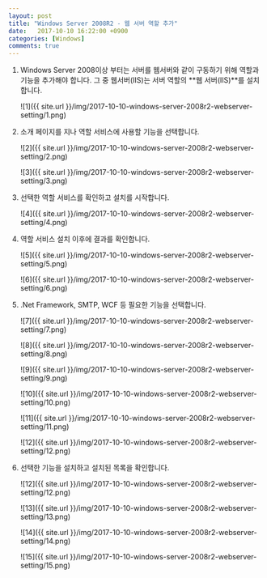 ```yaml
---
layout: post
title: "Windows Server 2008R2 - 웹 서버 역할 추가"
date:	2017-10-10 16:22:00 +0900
categories: [Windows]
comments: true
---
```


1. Windows Server  2008이상 부터는 서버를 웹서버와 같이 구동하기 위해 역할과 기능을 추가해야 합니다. 그 중 웹서버(IIS)는 서버 역할의 **웹 서버(IIS)**를 설치합니다.

   ![1]({{ site.url }}/img/2017-10-10-windows-server-2008r2-webserver-setting/1.png)

2. 소개 페이지를 지나 역할 서비스에 사용할 기능을 선택합니다.

   ![2]({{ site.url }}/img/2017-10-10-windows-server-2008r2-webserver-setting/2.png)

   ![3]({{ site.url }}/img/2017-10-10-windows-server-2008r2-webserver-setting/3.png)

3. 선택한 역할 서비스를 확인하고 설치를 시작합니다.

   ![4]({{ site.url }}/img/2017-10-10-windows-server-2008r2-webserver-setting/4.png)

4. 역할 서비스 설치 이후에 결과를 확인합니다.

   ![5]({{ site.url }}/img/2017-10-10-windows-server-2008r2-webserver-setting/5.png)

   ![6]({{ site.url }}/img/2017-10-10-windows-server-2008r2-webserver-setting/6.png)

5. .Net Framework, SMTP, WCF 등 필요한 기능을 선택합니다.

   ![7]({{ site.url }}/img/2017-10-10-windows-server-2008r2-webserver-setting/7.png)

   ![8]({{ site.url }}/img/2017-10-10-windows-server-2008r2-webserver-setting/8.png)

   ![9]({{ site.url }}/img/2017-10-10-windows-server-2008r2-webserver-setting/9.png)

   ![10]({{ site.url }}/img/2017-10-10-windows-server-2008r2-webserver-setting/10.png)

   ![11]({{ site.url }}/img/2017-10-10-windows-server-2008r2-webserver-setting/11.png)

   ![12]({{ site.url }}/img/2017-10-10-windows-server-2008r2-webserver-setting/12.png)

6. 선택한 기능을 설치하고 설치된 목록을 확인합니다.

   ![12]({{ site.url }}/img/2017-10-10-windows-server-2008r2-webserver-setting/12.png)

   ![13]({{ site.url }}/img/2017-10-10-windows-server-2008r2-webserver-setting/13.png)

   ![14]({{ site.url }}/img/2017-10-10-windows-server-2008r2-webserver-setting/14.png)

   ![15]({{ site.url }}/img/2017-10-10-windows-server-2008r2-webserver-setting/15.png)